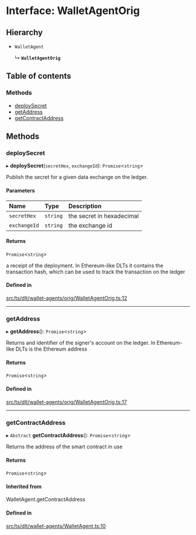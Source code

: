 # Interface: WalletAgentOrig

## Hierarchy

- `WalletAgent`

  ↳ **`WalletAgentOrig`**

## Table of contents

### Methods

- [deploySecret](WalletAgentOrig.md#deploysecret)
- [getAddress](WalletAgentOrig.md#getaddress)
- [getContractAddress](WalletAgentOrig.md#getcontractaddress)

## Methods

### deploySecret

▸ **deploySecret**(`secretHex`, `exchangeId`): `Promise`<`string`\>

Publish the secret for a given data exchange on the ledger.

#### Parameters

| Name | Type | Description |
| :------ | :------ | :------ |
| `secretHex` | `string` | the secret in hexadecimal |
| `exchangeId` | `string` | the exchange id |

#### Returns

`Promise`<`string`\>

a receipt of the deployment. In Ethereum-like DLTs it contains the transaction hash, which can be used to track the transaction on the ledger

#### Defined in

[src/ts/dlt/wallet-agents/orig/WalletAgentOrig.ts:12](https://gitlab.com/i3-market/code/wp3/t3.2/conflict-resolution/non-repudiation-library/-/blob/b64ca83/src/ts/dlt/wallet-agents/orig/WalletAgentOrig.ts#L12)

___

### getAddress

▸ **getAddress**(): `Promise`<`string`\>

Returns and identifier of the signer's account on the ledger. In Ethereum-like DLTs is the Ethereum address

#### Returns

`Promise`<`string`\>

#### Defined in

[src/ts/dlt/wallet-agents/orig/WalletAgentOrig.ts:17](https://gitlab.com/i3-market/code/wp3/t3.2/conflict-resolution/non-repudiation-library/-/blob/b64ca83/src/ts/dlt/wallet-agents/orig/WalletAgentOrig.ts#L17)

___

### getContractAddress

▸ `Abstract` **getContractAddress**(): `Promise`<`string`\>

Returns the address of the smart contract in use

#### Returns

`Promise`<`string`\>

#### Inherited from

WalletAgent.getContractAddress

#### Defined in

[src/ts/dlt/wallet-agents/WalletAgent.ts:10](https://gitlab.com/i3-market/code/wp3/t3.2/conflict-resolution/non-repudiation-library/-/blob/b64ca83/src/ts/dlt/wallet-agents/WalletAgent.ts#L10)
